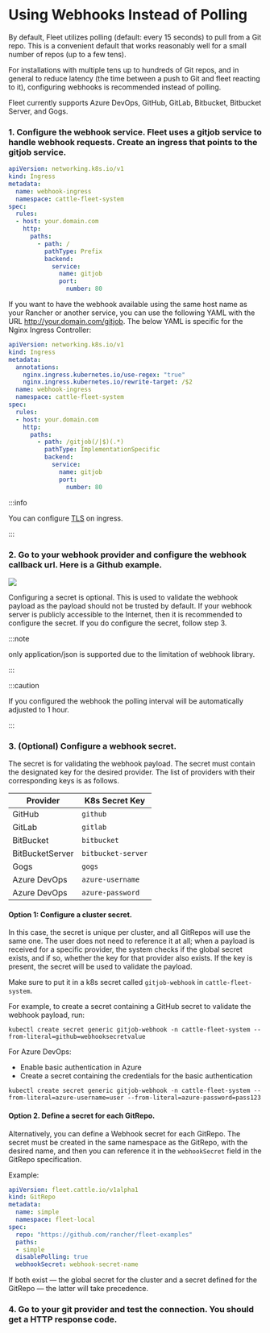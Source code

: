 # Using Webhooks Instead of Polling

By default, Fleet utilizes polling (default: every 15 seconds) to pull from a Git repo. This is a convenient default that works reasonably well for a small number of repos (up to a few tens).

For installations with multiple tens up to hundreds of Git repos, and in general to reduce latency (the time between a push to Git and fleet reacting to it), configuring webhooks is recommended instead of polling.

Fleet currently supports Azure DevOps, GitHub, GitLab, Bitbucket, Bitbucket Server, and Gogs.

### 1. Configure the webhook service. Fleet uses a gitjob service to handle webhook requests. Create an ingress that points to the gitjob service.

```yaml
apiVersion: networking.k8s.io/v1
kind: Ingress
metadata:
  name: webhook-ingress
  namespace: cattle-fleet-system
spec:
  rules:
  - host: your.domain.com
    http:
      paths:
        - path: /
          pathType: Prefix
          backend:
            service:
              name: gitjob
              port:
                number: 80
```

If you want to have the webhook available using the same host name as your Rancher or another service, you can use the following YAML with the URL http://your.domain.com/gitjob. The below YAML is specific for the Nginx Ingress Controller:

```yaml
apiVersion: networking.k8s.io/v1
kind: Ingress
metadata:
  annotations:
    nginx.ingress.kubernetes.io/use-regex: "true"
    nginx.ingress.kubernetes.io/rewrite-target: /$2
  name: webhook-ingress
  namespace: cattle-fleet-system
spec:
  rules:
  - host: your.domain.com
    http:
      paths:
        - path: /gitjob(/|$)(.*)
          pathType: ImplementationSpecific
          backend:
            service:
              name: gitjob
              port:
                number: 80
```

:::info

You can configure [TLS](https://kubernetes.io/docs/concepts/services-networking/ingress/#tls) on ingress.

:::

### 2. Go to your webhook provider and configure the webhook callback url. Here is a Github example.

![](/img/webhook.png)

Configuring a secret is optional. This is used to validate the webhook payload as the payload should not be trusted by default.
If your webhook server is publicly accessible to the Internet, then it is recommended to configure the secret. If you do configure the
secret, follow step 3.

:::note

only application/json is supported due to the limitation of webhook library.

:::

:::caution

If you configured the webhook the polling interval will be automatically adjusted to 1 hour.

:::

### 3. (Optional) Configure a webhook secret. 
The secret is for validating the webhook payload.
The secret must contain the designated key for the desired provider. The list of providers with their corresponding keys is as follows.

| Provider        | K8s Secret Key     |
|-----------------|--------------------|
| GitHub          | `github`           |
| GitLab          | `gitlab`           |
| BitBucket       | `bitbucket`        |
| BitBucketServer | `bitbucket-server` |
| Gogs            | `gogs`             |
| Azure DevOps    | `azure-username`   |
| Azure DevOps    | `azure-password`   |

#### Option 1: Configure a cluster secret.  
In this case, the secret is unique per cluster, and all GitRepos will use the same one. The user does not need to reference it at all; when a payload is received for a specific provider, the system checks if the global secret exists, and if so, whether the key for that provider also exists. If the key is present, the secret will be used to validate the payload.

Make sure to put it in a k8s secret called `gitjob-webhook` in `cattle-fleet-system`.

For example, to create a secret containing a GitHub secret to validate the webhook payload, run:

```shell
kubectl create secret generic gitjob-webhook -n cattle-fleet-system --from-literal=github=webhooksecretvalue
```

For Azure DevOps:
- Enable basic authentication in Azure
- Create a secret containing the credentials for the basic authentication
```shell
kubectl create secret generic gitjob-webhook -n cattle-fleet-system --from-literal=azure-username=user --from-literal=azure-password=pass123
```

#### Option 2. Define a secret for each GitRepo.
Alternatively, you can define a Webhook secret for each GitRepo. The secret must be created in the same namespace as the GitRepo, with the desired name, and then you can reference it in the `webhookSecret` field in the GitRepo specification.

Example:
```yaml
apiVersion: fleet.cattle.io/v1alpha1
kind: GitRepo
metadata:
  name: simple
  namespace: fleet-local
spec:
  repo: "https://github.com/rancher/fleet-examples"
  paths:
  - simple
  disablePolling: true
  webhookSecret: webhook-secret-name
```
If both exist — the global secret for the cluster and a secret defined for the GitRepo — the latter will take precedence.

### 4. Go to your git provider and test the connection. You should get a HTTP response code.
